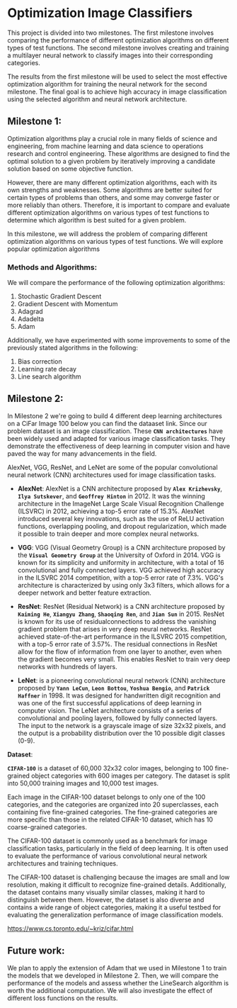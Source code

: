 # Optimization Image Classifiers
This project is divided into two milestones. The first milestone involves comparing the performance of different optimization algorithms on different types of test functions. The second milestone involves creating and training a multilayer neural network to classify images into their corresponding categories.

 The results from the first milestone will be used to select the most effective optimization algorithm for training the neural network for the second milestone. The final goal is to achieve high accuracy in image classification using the selected algorithm and neural network architecture.

## Milestone 1:
Optimization algorithms play a crucial role in many fields of science and engineering, from machine learning and data science to operations research and control engineering. These algorithms are designed to find the optimal solution to a given problem by iteratively improving a candidate solution based on some objective function.

However, there are many different optimization algorithms, each with its own strengths and weaknesses. Some algorithms are better suited for certain types of problems than others, and some may converge faster or more reliably than others. Therefore, it is important to compare and evaluate different optimization algorithms on various types of test functions to determine which algorithm is best suited for a given problem.

In this milestone, we will address the problem of comparing different optimization algorithms on various types of test functions.
We will explore popular optimization algorithms

### Methods and Algorithms:
We will compare the performance of the following optimization algorithms:

1. Stochastic Gradient Descent
2. Gradient Descent with Momentum
3. Adagrad
4. Adadelta
5. Adam

Additionally, we have experimented with some improvements to some of the previously stated algorithms in the following:
1. Bias correction
2. Learning rate decay
3. Line search algorithm

## Milestone 2:

In Milestone 2 we're going to build 4 different deep learning architectures on a CiFar Image 100 below you can find the dataaset link.
Since our problem dataset is an image classification.
These **`CNN architectures`** have been widely used and adapted for various image classification tasks. They demonstrate the effectiveness of deep learning in computer vision and have paved the way for many advancements in the field.

AlexNet, VGG, ResNet, and LeNet are some of the popular convolutional neural network (CNN) architectures used for image classification tasks.

* **AlexNet**:
AlexNet is a CNN architecture proposed by **`Alex Krizhevsky`**, **`Ilya Sutskever`**, and **`Geoffrey Hinton`** in 2012. It was the winning architecture in the ImageNet Large Scale Visual Recognition Challenge (ILSVRC) in 2012, achieving a top-5 error rate of 15.3%. AlexNet introduced several key innovations, such as the use of ReLU activation functions, overlapping pooling, and dropout regularization, which made it possible to train deeper and more complex neural networks.

* **VGG**:
VGG (Visual Geometry Group) is a CNN architecture proposed by the **`Visual Geometry Group`** at the University of Oxford in 2014. VGG is known for its simplicity and uniformity in architecture, with a total of 16 convolutional and fully connected layers. VGG achieved high accuracy in the ILSVRC 2014 competition, with a top-5 error rate of 7.3%. VGG's architecture is characterized by using only 3x3 filters, which allows for a deeper network and better feature extraction.

* **ResNet**:
ResNet (Residual Network) is a CNN architecture proposed by **`Kaiming He`**, **`Xiangyu Zhang`**, **`Shaoqing Ren`**, and **`Jian Sun`** in 2015. ResNet is known for its use of residualconnections to address the vanishing gradient problem that arises in very deep neural networks. ResNet achieved state-of-the-art performance in the ILSVRC 2015 competition, with a top-5 error rate of 3.57%. The residual connections in ResNet allow for the flow of information from one layer to another, even when the gradient becomes very small. This enables ResNet to train very deep networks with hundreds of layers.

* **LeNet**: is a pioneering convolutional neural network (CNN) architecture proposed by **`Yann LeCun`**, **`Leon Bottou`**, **`Yoshua Bengio`**, and **`Patrick Haffner`** in 1998. It was designed for handwritten digit recognition and was one of the first successful applications of deep learning in computer vision. The LeNet architecture consists of a series of convolutional and pooling layers, followed by fully connected layers. The input to the network is a grayscale image of size 32x32 pixels, and the output is a probability distribution over the 10 possible digit classes (0-9).

**Dataset**:

**`CIFAR-100`** is a dataset of 60,000 32x32 color images, belonging to 100 fine-grained object categories with 600 images per category. The dataset is split into 50,000 training images and 10,000 test images.

Each image in the CIFAR-100 dataset belongs to only one of the 100 categories, and the categories are organized into 20 superclasses, each containing five fine-grained categories. The fine-grained categories are more specific than those in the related CIFAR-10 dataset, which has 10 coarse-grained categories.

The CIFAR-100 dataset is commonly used as a benchmark for image classification tasks, particularly in the field of deep learning. It is often used to evaluate the performance of various convolutional neural network architectures and training techniques.

The CIFAR-100 dataset is challenging because the images are small and low resolution, making it difficult to recognize fine-grained details. Additionally, the dataset contains many visually similar classes, making it hard to distinguish between them. However, the dataset is also diverse and contains a wide range of object categories, making it a useful testbed for evaluating the generalization performance of image classification models.

https://www.cs.toronto.edu/~kriz/cifar.html


## Future work:
We plan to apply the extension of Adam that we used in Milestone 1 to train the models that we developed in Milestone 2. Then, we will compare the performance of the models and assess whether the LineSearch algorithm is worth the additional computation. We will also investigate the effect of different loss functions on the results.
